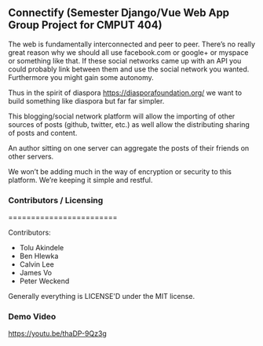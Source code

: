 ## Connectify (Semester Django/Vue Web App Group Project for CMPUT 404)

The web is fundamentally interconnected and peer to peer. There’s no really great reason why we should all use facebook.com or google+ or myspace or something like that. If these social networks came up with an API you could probably link between them and use the social network you wanted. Furthermore you might gain some autonomy.

Thus in the spirit of diaspora https://diasporafoundation.org/ we want to build something like diaspora but far far simpler.

This blogging/social network platform will allow the importing of other sources of posts (github, twitter, etc.) as well allow the distributing sharing of posts and content.

An author sitting on one server can aggregate the posts of their friends on other servers.

We won’t be adding much in the way of encryption or security to this platform. We’re keeping it simple and restful.

### Contributors / Licensing
========================

Contributors:

* Tolu Akindele
* Ben Hlewka
* Calvin Lee
* James Vo
* Peter Weckend

Generally everything is LICENSE'D under the MIT license.

### Demo Video
https://youtu.be/thaDP-9Qz3g

